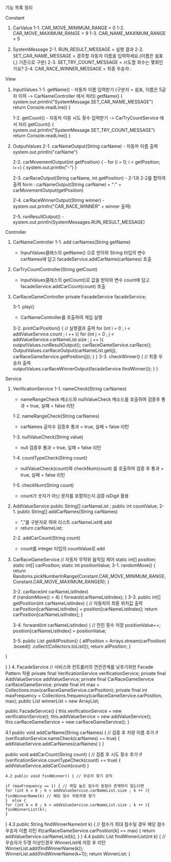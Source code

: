 기능 목록 정리

Constant
1. CarValue
   1-1. CAR_MOVE_MINIMUM_RANGE = 0
   1-2. CAR_MOVE_MAXIMUM_RANGE = 9
   1-3. CAR_NAME_MAXIMUM_RANGE = 5

2. SystemMessage
   2-1. RUN_RESULT_MESSAGE = 실행 결과
   2-2. SET_CAR_NAME_MESSAGE = 경주할 자동차 이름을 입력하세요.(이름은 쉼표(,) 기준으로 구분)
   2-3. SET_TRY_COUNT_MESSAGE = 시도할 회수는 몇회인가요?
   2-4. CAR_RACE_WINNER_MESSAGE = 최종 우승자 :


View 
1. InputValues
    1-1. getName()
        - 자동차 이름 입력받기 (구분자 = 쉼표, 이름은 5글자 이하 -> CarNameController 에서 처리)
        getName() { 
        system.out.println("SystemMessage.SET_CAR_NAME_MESSAGE")
        return Console.readLine() } 

    1-2. getCount()
        - 자동차 이동 시도 횟수 입력받기 -> CarTryCountService 에서 처리
        getCount() {
        system.out.println("SystemMessage.SET_TRY_COUNT_MESSAGE")
        return Console.readLine() }


2. OutputValues
    2-1. carNameOutput(String carName)
        - 자동차 이름 출력 
        system.out.println("carName")

    2-2. carMovementOutput(int getPosition) {
        - for (i = 0; i < getPosition; i++) {
            system.out.println("-")
   }

    2-3. carRaceOutput(String carName, int getPosition)
        - 2-1과 2-2를 합하여 출력
        form : carNameOutput(String carName) + ":" + carMovementOutput(getPosition) 

    2-4. carRaceWinnerOutput(String winner)
        - system.out.println("CAR_RACE_WINNER" + winner 출력)

    2-5. runResultOutput()
        - system.out.println(SystemMessages.RUN_RESULT_MESSAGE)
  

Controller
1. CarNameController
    1-1. add carNames(String getName)
    - InputValues클래스의 getName() 으로 받아와 String 타입의 변수 carNames에 담고 facadeService.addCarName(carNames) 호출

2. CarTryCountController(String getCount)
    - InputValues클래스의 getCount()로 값을 받아와 변수 count에 담고 facadeService.addCarCount(count) 호출

3. CarRaceGameController
    private FacadeService facadeService;

   3-1. play()
    - CarNameController를 호출하여 게임 실행

    3-2. printCarPosition() { // 실행결과 출력
    for (int i = 0 ; i < addValueService.count ; i ++ ){
    for (int j = 0 ; j < addValueService.carNameList.size ; j ++ ){
    outputValues.runResultOutput();
    carRaceGameService.carRace();
    OutputValues.carRaceOutput(carNameList.get(j), carRaceGameService.getPosition(j));
}
} 
    3-3. checkWinner() { // 최종 우승자 출력 
    outputValues.carRaceWinnerOutput(facadeService.findWinner());
    }
}

Service
1. VerificationService
    1-1. nameCheck(String carNames)
    - nameRangeCheck 메소드와 nullValueCheck 메소드를 호출하여 검증후 통과 = true, 실패 = false 리턴

    1-2. nameRangeCheck(String carNames) 
    - carNames 글자수 검증후 통과 = true, 실패 = false 리턴 

    1-3. nullValueCheck(String value)
    - null 검증후 통과 = true, 실패 = false 리턴

    1-4. countTypeCheck(String count)
    - nullValueCheck(count)와 checkNum(count) 를 호출하여 검증 후 통과 = true, 실패 = false 리턴

    1-5. checkNum(String count)
    - count가 숫자가 아닌 문자를 포함하는지 검증 isDigit 활용
   
2. AddValueService
    public String[] carNameList ;
    public int countValue;
    2-1. public String[] addCarNames(String carNames)
    - ","를 구분자로 하여 리스트 carNameList에 add
    - return carNameList;

    2-2. addCarCount(String count)
    - count를 integer 타입의 countValue로 add
   
3. CarRaceGameService // 자동차 무작위 움직임 제어
    static int[] position;
    static int[] carPosition;
    static int positionValue;
    3-1. randomMove() { return Randoms.pickNumberInRange(Constant.CAR_MOVE_MINIMUM_RANGE, Constant.CAR_MOVE_MAXIMUM_RANGER); } 
    
    3-2. carRace(int carNameListIndex)  
     if (randomMove() > 4) {
        forward(carNameListIndex);
}
    3-3. public int[] getPosition(int carNameListIndex) { // 자동차의 최종 위치값 출력
    carPosition[carNameListIndex] = position[carNameListIndex];
    return carPosition[carNameListIndex];
   }

    3-4. forward(int carNameListIndex) { // 전진 횟수 저장
    positionValue++;
    position[carNameListIndex] = positionValue;

    3-5. public List<Integer> getAllPosition() {
   allPosition = Arrays.stream(carPosition)
   .boxed()
   .collect(Collectors.toList());
   return allPosition;
   }

}

   
    

}
    }
4. FacadeService // 서비스와 컨트롤러의 연관관계를 낮추기위한 Facade Pattern 적용 
   private final VerificationService verificationService;
   private final AddValueService addValueService;
   private final CarRaceGameService carRaceGameService;
   private final int max = Collections.max(carRaceGameService.carPosition);
   private final int maxFrequency = Collections.frequency(carRaceGameService.carPosition, max); 
   public List<String> winnerList = new ArrayList<String>;

   public FacadeService() {
   this.verificationService = new verificationService();
   this.addValueService = new addValueService();
   this.carRaceGameService = new carRaceGameService(); 
   }

   4.1 public void addCarName(String carNames) { // 검증 후 차량 이름 추가
    if (verificationService.nameCheck(carNames) == true) {
    addValueService.addCarNames(carNames)
    }
}

   public void addCarCount(String count) { // 검증 후 시도 횟수 추가
   if (verificationService.countTypeCheck(count) == true) {
   addValueService.addCarCount(count)
   }


    4.2 public void findWinner() { // 우승자 찾기 로직

    if (maxFrequency == 1) { // 제일 높은 점수의 동점이 존재하지 않는다면
    for (int k = 0 ; k < addValueService.carNameList.size ; k ++ ){
    findWinnerName(k) // 해당 점수 자동차명 찾기
    }  else { 
    for (int k = 0 ; k < addValueService.carNameList.size ; k ++ ){
    findWinnerList(k);
    }
}
    4.3 public String findWinnerName(int k) { // 점수가 최대 점수일 경우 해당 점수 우승자 이름 리턴
    if(carRaceGameService.carPosition[k] == max) {
    return addValueService.carNameList[k];
        }
    }
    4.4 public List<String> findWinnerList(int k) {  // 우승자가 두명 이상인경우 WinnerList에 저장 후 리턴
    WinnerList.add(findWinnerName(k)); 
    WinnerList.add(findWinnerName(k+1));
    return WinnerList; 
}



